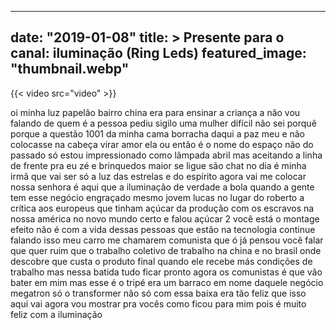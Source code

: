 
---
date: "2019-01-08"
title: > 
    Presente para o canal: iluminação (Ring Leds)
featured_image: "thumbnail.webp"
---

{{< video src="video" >}}


oi minha luz papelão bairro china era
para ensinar a criança a não vou falando
de quem é a pessoa pediu sigilo
uma mulher difícil
não sei porquê porque a questão 1001 da
minha cama borracha daqui a paz meu e
não colocasse na cabeça virar amor ela
ou então é o nome do espaço não do
passado
só estou impressionado como lâmpada
abril mas aceitando a linha de frente
pra eu zé e brinquedos maior se ligue
são chat no dia é minha irmã que vai ser
só a luz das estrelas e do espírito
agora vai me colocar
nossa senhora é aqui que a iluminação de
verdade a bola quando a gente tem esse
negócio engraçado mesmo jovem lucas no
lugar do roberto
a crítica aos europeus que tinham açúcar
da produção com os escravos na nossa
américa no novo mundo certo e falou
açúcar 2 você está o montage efeito não
é com a vida dessas pessoas que estão na
tecnologia continue falando isso meu
carro me chamarem comunista que ó já
pensou você falar que quer ruim que o
trabalho coletivo de trabalho na china e
no brasil onde descobre que custa o
produto final quando ele recebe más
condições de trabalho mas nessa batida
tudo ficar pronto agora os comunistas é
que vão bater em mim mas esse é o tripé
era um barraco em nome daquele negócio
megatron só o transformer não só com
essa baixa era tão feliz que isso aqui
vai agora vou mostrar pra vocês como
ficou para mim pois é muito feliz com a
iluminação